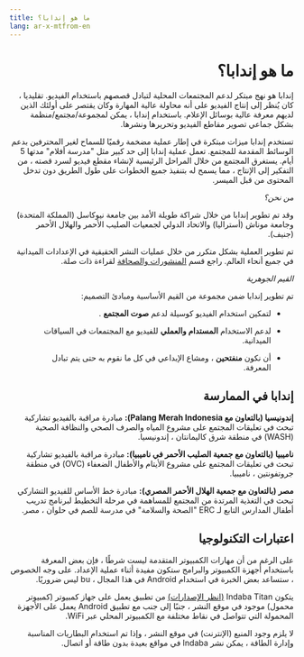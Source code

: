 ```yaml
---
title: ما هو إندابا؟
lang: ar-x-mtfrom-en
---
```

<ReadTime/> 

<h1 style=";text-align:right;direction:rtl"> ما هو إندابا؟ </h1> 

<Leader> 

<p style=";text-align:right;direction:rtl"> إندابا هو نهج مبتكر لدعم المجتمعات المحلية لتبادل قصصهم باستخدام الفيديو. تقليديا ، كان يُنظر إلى إنتاج الفيديو على أنه محاولة عالية المهارة وكان يقتصر على أولئك الذين لديهم معرفة عالية بوسائل الإعلام. باستخدام إندابا ، يمكن لمجموعة/مجتمع/منظمة بشكل جماعي تصوير مقاطع الفيديو وتحريرها ونشرها. </p> 

<!-- Indaba is a process to support collaborative film-making by non-professionals. It supports the entire process from commissioning content, helping contributors capture high value content, to creating edits \(stories\) representing their narratives. --> 

<p style=";text-align:right;direction:rtl"> تستخدم إندابا ميزات مبتكرة في إطار عملية مضخمة رقميًا للسماح لغير المحترفين بدعم الوسائط المقدمة للمجتمع. تعمل عملية إندابا إلى حد كبير مثل &quot;مدرسة أفلام&quot; مدتها 5 أيام. يستغرق المجتمع من خلال المراحل الرئيسية لإنشاء مقطع فيديو لسرد قصته ، من التفكير إلى الإنتاج ، مما يسمح له بتنفيذ جميع الخطوات على طول الطريق دون تدخل المحتوى من قبل الميسر. </p> 

<p style=";text-align:right;direction:rtl"><el-divider content-position="left"> <i class="el-icon-user"/>من نحن؟</i> </el-divider></p> 

<p style=";text-align:right;direction:rtl"> وقد تم تطوير إندابا من خلال شراكة طويلة الأمد بين جامعة نيوكاسل (المملكة المتحدة) وجامعة موناش (أستراليا) والاتحاد الدولي لجمعيات الصليب الأحمر والهلال الأحمر (جنيف). </p> 

<p style=";text-align:right;direction:rtl"> تم تطوير العملية بشكل متكرر من خلال عمليات النشر الحقيقية في الإعدادات الميدانية في جميع أنحاء العالم. راجع قسم <a href="/ar/guide/pubs/">المنشورات والصحافة</a> لقراءة ذات صلة. </p> 

<p style=";text-align:right;direction:rtl"><el-divider content-position="left"> <i class="el-icon-trophy"/>القيم الجوهرية</i> </el-divider></p> 

<p style=";text-align:right;direction:rtl"> تم تطوير إندابا ضمن مجموعة من القيم الأساسية ومبادئ التصميم: </p> 

<ul style=";text-align:right;direction:rtl"><li style=";text-align:right;direction:rtl"> لتمكين استخدام الفيديو كوسيلة لدعم <strong>صوت المجتمع</strong> . </li></ul> 
<ul style=";text-align:right;direction:rtl"><li style=";text-align:right;direction:rtl"> لدعم الاستخدام <strong>المستدام والعملي</strong> للفيديو مع المجتمعات في السياقات الميدانية. </li></ul> 
<ul style=";text-align:right;direction:rtl"><li style=";text-align:right;direction:rtl"> أن نكون <strong>منفتحين</strong> ، ومشاع الإبداعي في كل ما نقوم به حتى يتم تبادل المعرفة. </li></ul> 

</Leader> 

<h2 style=";text-align:right;direction:rtl"> إندابا في الممارسة </h2> 

<p style=";text-align:right;direction:rtl"> <strong>إندونيسيا (بالتعاون مع Palang Merah Indonesia):</strong> مبادرة مراقبة بالفيديو تشاركية تبحث في تعليقات المجتمع على مشروع المياه والصرف الصحي والنظافة الصحية (WASH) في منطقة شرق كاليمانتان ، إندونيسيا. </p> 

<YouTube id="6N8y-uMrMe8"/> 

<p style=";text-align:right;direction:rtl"> <strong>ناميبيا (بالتعاون مع جمعية الصليب الأحمر في ناميبيا):</strong> مبادرة مراقبة بالفيديو تشاركية تبحث في تعليقات المجتمع على مشروع الأيتام والأطفال الضعفاء (OVC) في منطقة جروتفونتين ، ناميبيا. </p> 

<YouTube id="n7yMINp1dCQ"/> 

<p style=";text-align:right;direction:rtl"> <strong>مصر (بالتعاون مع جمعية الهلال الأحمر المصري):</strong> مبادرة خط الأساس للفيديو التشاركي تبحث في التغذية المرتدة من المجتمع للمساهمة في مرحلة التخطيط لبرنامج تدريب أطفال المدارس التابع لـ ERC &quot;الصحة والسلامة&quot; في مدرسة للصم في حلوان ، مصر. </p> 

<YouTube id="KNRztuM_J8Q"/> 

<h2 style=";text-align:right;direction:rtl"> اعتبارات التكنولوجيا </h2> 

<p style=";text-align:right;direction:rtl"> على الرغم من أن مهارات الكمبيوتر المتقدمة ليست شرطًا ، فإن بعض المعرفة باستخدام أجهزة الكمبيوتر والبرامج ستكون مفيدة أثناء عملية الإعداد. على وجه الخصوص ، ستساعد بعض الخبرة في استخدام Android في هذا المجال ، bu ليس ضروريًا. </p> 

<p style=";text-align:right;direction:rtl"> يتكون Indaba Titan <a href="/ar/guide/editions/">(انظر الإصدارات)</a> من تطبيق يعمل على جهاز كمبيوتر (كمبيوتر محمول) موجود في موقع النشر ، جنبًا إلى جنب مع تطبيق Android يعمل على الأجهزة المحمولة التي تتواصل في نقاط مختلفة مع الكمبيوتر المحلي عبر WiFi. </p> 

<p style=";text-align:right;direction:rtl"> لا يلزم وجود المنبع (الإنترنت) في موقع النشر ، وإذا تم استخدام البطاريات المناسبة وإدارة الطاقة ، يمكن نشر Indaba في مواقع بعيدة بدون طاقة أو اتصال. </p> 
